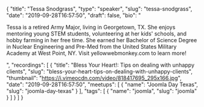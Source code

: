 {
  "title": "Tessa Snodgrass",
  "type": "speaker",
  "slug": "tessa-snodgrass",
  "date": "2019-09-28T16:57:50",
  "draft": false,
  "bio": "<p>Tessa is a retired Army Major, living in Georgetown, TX. She enjoys mentoring young STEM students, volunteering at her kids' schools, and hobby farming in her free time. She earned her Bachelor of Science Degree in Nuclear Engineering and Pre-Med from the United States Military Academy at West Point, NY.  Visit yellowwebmonkey.com to learn more!</p>",
  "recordings": [
    {
      "title": "Bless Your Heart!: Tips on dealing with unhappy clients",
      "slug": "bless-your-heart-tips-on-dealing-with-unhappy-clients",
      "thumbnail": "https://i.vimeocdn.com/video/818417695_295x166.jpg",
      "date": "2019-09-28T16:57:50",
      "meetups": [
        {
          "name": "Joomla Day Texas",
          "slug": "joomla-day-texas"
        }
      ],
      "tags": [
        {
          "name": "joomla",
          "slug": "joomla"
        }
      ]
    }
  ]
}